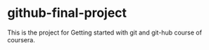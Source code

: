 # github-final-project
This is the project for Getting started with git and git-hub course of coursera. 
